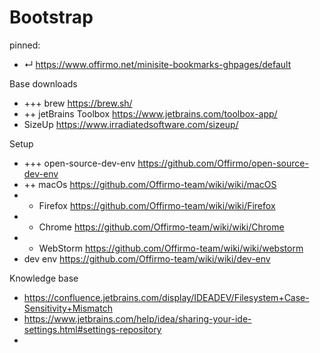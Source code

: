 [comment]: <> (When installing a new computer, this handy page contains all the lings I need)

# Bootstrap

pinned:
- ↵ https://www.offirmo.net/minisite-bookmarks-ghpages/default

Base downloads
- +++ brew https://brew.sh/
- ++ jetBrains Toolbox https://www.jetbrains.com/toolbox-app/
- SizeUp https://www.irradiatedsoftware.com/sizeup/

Setup
- +++ open-source-dev-env https://github.com/Offirmo/open-source-dev-env
- ++ macOs https://github.com/Offirmo-team/wiki/wiki/macOS
- + Firefox https://github.com/Offirmo-team/wiki/wiki/Firefox
- + Chrome https://github.com/Offirmo-team/wiki/wiki/Chrome
- + WebStorm https://github.com/Offirmo-team/wiki/wiki/webstorm
- dev env https://github.com/Offirmo-team/wiki/wiki/dev-env


Knowledge base
- https://confluence.jetbrains.com/display/IDEADEV/Filesystem+Case-Sensitivity+Mismatch
- https://www.jetbrains.com/help/idea/sharing-your-ide-settings.html#settings-repository
- 
